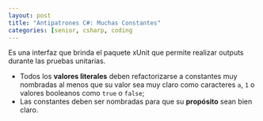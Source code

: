 ```yaml
---
layout: post
title: "Antipatrones C#: Muchas Constantes"
categories: [senior, csharp, coding
---
```


Es una interfaz que brinda el paquete<!--more--> xUnit que permite realizar outputs durante las pruebas unitarias.

- Todos los **valores literales** deben refactorizarse a constantes muy nombradas al menos que su valor sea muy claro como caracteres `a`, `1` o valores booleanos como `true` o `false`;
- Las constantes deben ser nombradas para que su **propósito** sean bien claro.
